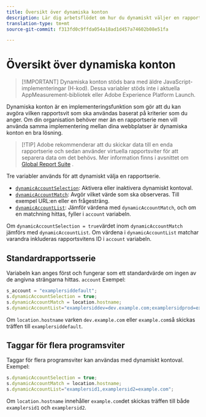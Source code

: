 ```yaml
---
title: Översikt över dynamiska konton
description: Lär dig arbetsflödet om hur du dynamiskt väljer en rapportserie med H-kod.
translation-type: tm+mt
source-git-commit: f313fd0c9ffda054a18ad1d457a74602b08e51fa

---
```



# Översikt över dynamiska konton

> [!IMPORTANT] Dynamiska konton stöds bara med äldre JavaScript-implementeringar (H-kod). Dessa variabler stöds inte i aktuella AppMeasurement-bibliotek eller Adobe Experience Platform Launch.

Dynamiska konton är en implementeringsfunktion som gör att du kan avgöra vilken rapportsvit som ska användas baserat på kriterier som du anger. Om din organisation behöver mer än en rapportserie men vill använda samma implementering mellan dina webbplatser är dynamiska konton en bra lösning.

> [!TIP] Adobe rekommenderar att du skickar data till en enda rapportserie och sedan använder virtuella rapportsviter för att separera data om det behövs. Mer information finns i avsnittet om [Global Report Suite](../../../prepare/global-rs.md) .

Tre variabler används för att dynamiskt välja en rapportserie.

* [`dynamicAccountSelection`](dynamicaccountselection.md): Aktivera eller inaktivera dynamiskt kontoval.
* [`dynamicAccountMatch`](dynamicaccountmatch.md): Avgör vilket värde som ska observeras. Till exempel URL:en eller en frågesträng.
* [`dynamicAccountList`](dynamicaccountlist.md): Jämför värdena med `dynamicAccountMatch`, och om en matchning hittas, fyller i `account` variabeln.

Om `dynamicAccountSelection = true`värdet inom `dynamicAccountMatch` jämförs med `dynamicAccountList`. Om värdena i `dynamicAccountList` matchar varandra inkluderas rapportsvitens ID i `account` variabeln.

## Standardrapportsserie

Variabeln kan anges först och fungerar som ett standardvärde om ingen av de angivna strängarna hittas. `account` Exempel:

```javascript
s_account = "examplersiddefault";
s.dynamicAccountSelection = true;
s.dynamicAccountMatch = location.hostname;
s.dynamicAccountList="examplersiddev=dev.example.com;examplersidprod=example.com";
```

Om `location.hostname` varken `dev.example.com` eller `example.com`så skickas träffen till `examplersiddefault`.

## Taggar för flera programsviter

Taggar för flera programsviter kan användas med dynamiskt kontoval. Exempel:

```js
s.dynamicAccountSelection = true;
s.dynamicAccountMatch = location.hostname;
s.dynamicAccountList="examplersid1,examplersid2=example.com";
```

Om `location.hostname` innehåller `example.com`det skickas träffen till både `examplersid1` och `examplersid2`.
